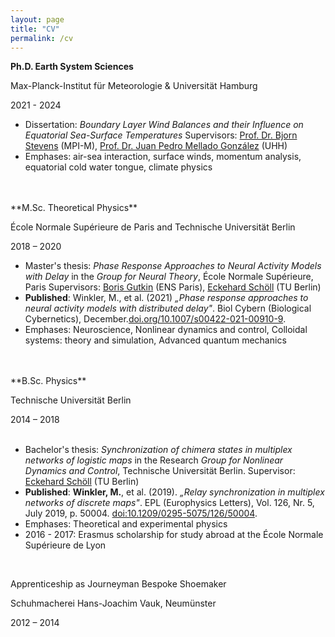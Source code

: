 ```yaml
---
layout: page
title: "CV"
permalink: /cv
---
```

<div style="text-align: right;">
    <source src="inputs/photo.jpeg" style="width: 100px; height: 100px; border-radius: 50%;">
</div>

**Ph.D. Earth System Sciences**
<br>

Max-Planck-Institut für Meteorologie & Universität Hamburg
<br>

2021 - 2024
- Dissertation: *Boundary Layer Wind Balances and their Influence on Equatorial Sea-Surface Temperatures*
	Supervisors: [Prof. Dr. Bjorn Stevens](https://mpimet.mpg.de/institut/mitarbeiterinnen/mitarbeiterdetail?tx_mitarbeiterverwaltung_mitarbeiterliste%5Baction%5D=show&tx_mitarbeiterverwaltung_mitarbeiterliste%5Bcontroller%5D=Mitarbeiter&tx_mitarbeiterverwaltung_mitarbeiterliste%5Bmitarbeiter%5D=11&cHash=6b76dcfaee5961642aba4f38def0c875) (MPI-M), [Prof. Dr. Juan Pedro Mellado González](https://jpmellado.github.io/) (UHH)
- Emphases: air-sea interaction, surface winds, momentum analysis, equatorial cold water tongue, climate physics
<br>
<br>
**M.Sc. Theoretical Physics**
<br>

École Normale Supérieure de Paris and Technische Universität Berlin
<br>

2018 – 2020   
- Master's thesis: *Phase Response Approaches to Neural Activity Models with Delay* in the *Group for Neural Theory*, École Normale Supérieure, Paris
	Supervisors: [Boris Gutkin](https://lnc2.dec.ens.fr/en/member/636/boris-gutkin) (ENS Paris), [Eckehard Schöll](https://www.tu.berlin/itp/agschoell/eckehard-schoell-2) (TU Berlin)
- **Published**: 
	Winkler, M., et al. (2021) *„Phase response approaches to neural activity models with distributed delay"*. Biol Cybern (Biological Cybernetics), December.[doi.org/10.1007/s00422-021-00910-9](https://link.springer.com/article/10.1007/s00422-021-00910-9).
- Emphases: Neuroscience, Nonlinear dynamics and control, Colloidal systems: theory and simulation, Advanced quantum mechanics
<br>
<br>
**B.Sc. Physics**
<br>

Technische Universität Berlin
<br>

2014 – 2018   
<br>
- Bachelor's thesis: *Synchronization of chimera states in multiplex networks of logistic maps* in the Research *Group for Nonlinear Dynamics and Control*, Technische Universität Berlin.
	Supervisor: [Eckehard Schöll](https://www.tu.berlin/itp/agschoell/eckehard-schoell-2) (TU Berlin)
- **Published**: 
	**Winkler, M.**, et al. (2019). *„Relay synchronization in multiplex networks of discrete maps"*. EPL (Europhysics Letters), Vol. 126, Nr. 5, July 2019, p. 50004. [doi:10.1209/0295-5075/126/50004](https://iopscience.iop.org/article/10.1209/0295-5075/126/50004/pdf).
- Emphases: Theoretical and experimental physics
- 2016 - 2017: Erasmus scholarship for study abroad at the École Normale Supérieure de Lyon
<br>

Apprenticeship as Journeyman Bespoke Shoemaker
<br>

Schuhmacherei Hans-Joachim Vauk, Neumünster
<br>

2012 – 2014
